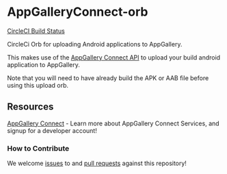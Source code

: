 # AppGalleryConnect-orb

[CircleCI Build Status](https://circleci.com/gh/devwithzachary/AppGalleryConnect-orb/tree/main.svg?style=shield)

CircleCi Orb for uploading Android applications to AppGallery.

This makes use of the [AppGallery Connect API](https://developer.huawei.com/consumer/en/doc/development/AppGallery-connect-Guides/agcapi-overview-0000001158245083) to upload your build android application to AppGallery. 

Note that you will need to have already build the APK or AAB file before using this upload orb.

## Resources

[AppGallery Connect](https://developer.huawei.com/consumer/en/agconnect/) - Learn more about AppGallery Connect Services, and signup for a developer account!

### How to Contribute

We welcome [issues](https://github.com/devwithzachary/AppGalleryConnect-orb/issues) to and [pull requests](https://github.com/devwithzachary/AppGalleryConnect-orb/pulls) against this repository!
